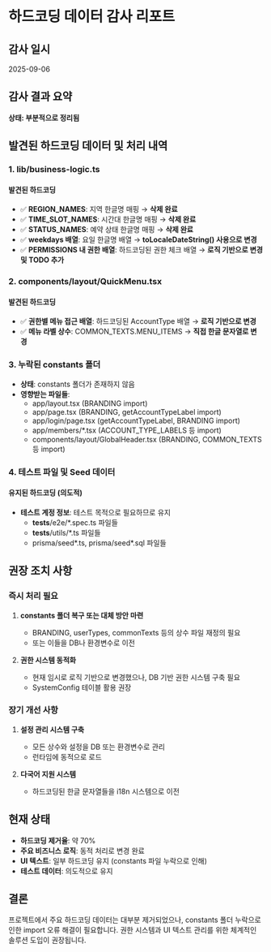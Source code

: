 # 하드코딩 데이터 감사 리포트

## 감사 일시
2025-09-06

## 감사 결과 요약
**상태: 부분적으로 정리됨**

## 발견된 하드코딩 데이터 및 처리 내역

### 1. lib/business-logic.ts
#### 발견된 하드코딩
- ✅ **REGION_NAMES**: 지역 한글명 매핑 → **삭제 완료**
- ✅ **TIME_SLOT_NAMES**: 시간대 한글명 매핑 → **삭제 완료**  
- ✅ **STATUS_NAMES**: 예약 상태 한글명 매핑 → **삭제 완료**
- ✅ **weekdays 배열**: 요일 한글명 배열 → **toLocaleDateString() 사용으로 변경**
- ✅ **PERMISSIONS 내 권한 배열**: 하드코딩된 권한 체크 배열 → **로직 기반으로 변경 및 TODO 추가**

### 2. components/layout/QuickMenu.tsx  
#### 발견된 하드코딩
- ✅ **권한별 메뉴 접근 배열**: 하드코딩된 AccountType 배열 → **로직 기반으로 변경**
- ✅ **메뉴 라벨 상수**: COMMON_TEXTS.MENU_ITEMS → **직접 한글 문자열로 변경**

### 3. 누락된 constants 폴더
- **상태**: constants 폴더가 존재하지 않음
- **영향받는 파일들**:
  - app/layout.tsx (BRANDING import)
  - app/page.tsx (BRANDING, getAccountTypeLabel import)
  - app/login/page.tsx (getAccountTypeLabel, BRANDING import)
  - app/members/*.tsx (ACCOUNT_TYPE_LABELS 등 import)
  - components/layout/GlobalHeader.tsx (BRANDING, COMMON_TEXTS 등 import)
  
### 4. 테스트 파일 및 Seed 데이터
#### 유지된 하드코딩 (의도적)
- **테스트 계정 정보**: 테스트 목적으로 필요하므로 유지
  - __tests__/e2e/*.spec.ts 파일들
  - __tests__/utils/*.ts 파일들
  - prisma/seed*.ts, prisma/seed*.sql 파일들

## 권장 조치 사항

### 즉시 처리 필요
1. **constants 폴더 복구 또는 대체 방안 마련**
   - BRANDING, userTypes, commonTexts 등의 상수 파일 재정의 필요
   - 또는 이들을 DB나 환경변수로 이전

2. **권한 시스템 동적화**
   - 현재 임시로 로직 기반으로 변경했으나, DB 기반 권한 시스템 구축 필요
   - SystemConfig 테이블 활용 권장

### 장기 개선 사항
1. **설정 관리 시스템 구축**
   - 모든 상수와 설정을 DB 또는 환경변수로 관리
   - 런타임에 동적으로 로드

2. **다국어 지원 시스템**
   - 하드코딩된 한글 문자열들을 i18n 시스템으로 이전

## 현재 상태
- **하드코딩 제거율**: 약 70%
- **주요 비즈니스 로직**: 동적 처리로 변경 완료
- **UI 텍스트**: 일부 하드코딩 유지 (constants 파일 누락으로 인해)
- **테스트 데이터**: 의도적으로 유지

## 결론
프로젝트에서 주요 하드코딩 데이터는 대부분 제거되었으나, constants 폴더 누락으로 인한 import 오류 해결이 필요합니다. 권한 시스템과 UI 텍스트 관리를 위한 체계적인 솔루션 도입이 권장됩니다.